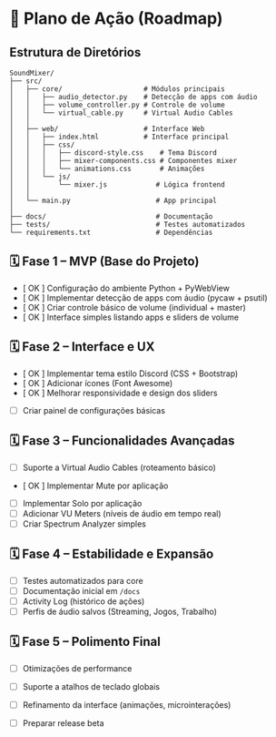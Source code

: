 # 📌 Plano de Ação (Roadmap)

## Estrutura de Diretórios

```
SoundMixer/
├── src/
│   ├── core/                    # Módulos principais
│   │   ├── audio_detector.py    # Detecção de apps com áudio
│   │   ├── volume_controller.py # Controle de volume
│   │   └── virtual_cable.py     # Virtual Audio Cables
│   │
│   ├── web/                     # Interface Web
│   │   ├── index.html           # Interface principal
│   │   ├── css/
│   │   │   ├── discord-style.css    # Tema Discord
│   │   │   ├── mixer-components.css # Componentes mixer
│   │   │   └── animations.css       # Animações
│   │   └── js/
│   │       └── mixer.js            # Lógica frontend
│   │
│   └── main.py                     # App principal
│
├── docs/                           # Documentação
├── tests/                          # Testes automatizados
└── requirements.txt                # Dependências
```

## 🗓️ Fase 1 – MVP (Base do Projeto)

* [ OK ] Configuração do ambiente Python + PyWebView
* [ OK ] Implementar detecção de apps com áudio (pycaw + psutil)
* [ OK ] Criar controle básico de volume (individual + master)
* [ OK ] Interface simples listando apps e sliders de volume

## 🗓️ Fase 2 – Interface e UX

* [ OK ] Implementar tema estilo Discord (CSS + Bootstrap)
* [ OK ] Adicionar ícones (Font Awesome)
* [ OK ] Melhorar responsividade e design dos sliders
* [ ] Criar painel de configurações básicas

## 🗓️ Fase 3 – Funcionalidades Avançadas

* [ ] Suporte a Virtual Audio Cables (roteamento básico)
* [ OK ] Implementar Mute por aplicação
* [ ] Implementar Solo por aplicação
* [ ] Adicionar VU Meters (níveis de áudio em tempo real)
* [ ] Criar Spectrum Analyzer simples

## 🗓️ Fase 4 – Estabilidade e Expansão

* [ ] Testes automatizados para core
* [ ] Documentação inicial em `/docs`
* [ ] Activity Log (histórico de ações)
* [ ] Perfis de áudio salvos (Streaming, Jogos, Trabalho)

## 🗓️ Fase 5 – Polimento Final

* [ ] Otimizações de performance
* [ ] Suporte a atalhos de teclado globais
* [ ] Refinamento da interface (animações, microinterações)
* [ ] Preparar release beta


